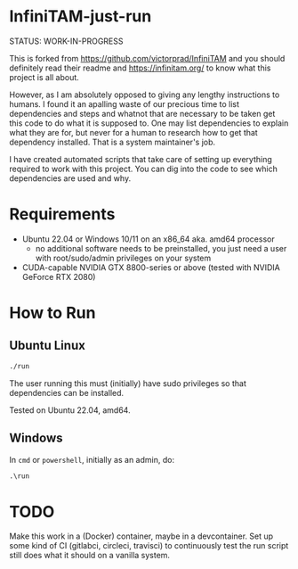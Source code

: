 # InfiniTAM-just-run

STATUS: WORK-IN-PROGRESS

This is forked from https://github.com/victorprad/InfiniTAM and you should definitely read their readme and https://infinitam.org/ to know what this project is all about.

However, as I am absolutely opposed to giving any lengthy instructions to humans.
I found it an apalling waste of our precious time to list dependencies and steps and whatnot that are necessary to be taken get this code to do what it is supposed to.
One may list dependencies to explain what they are for, but never for a human to research how to get that dependency installed.
That is a system maintainer's job.

I have created automated scripts that take care of setting up everything required to work with this project.
You can dig into the code to see which dependencies are used and why.

# Requirements
- Ubuntu 22.04 or Windows 10/11 on an x86_64 aka. amd64 processor
  - no additional software needs to be preinstalled, you just need a user with root/sudo/admin privileges on your system
- CUDA-capable NVIDIA GTX 8800-series or above (tested with NVIDIA GeForce RTX 2080)

# How to Run

## Ubuntu Linux
```bash
./run
```
The user running this must (initially) have sudo privileges so that dependencies can be installed.

Tested on Ubuntu 22.04, amd64.

## Windows
In `cmd` or `powershell`, initially as an admin, do:

```cmd
.\run
```

# TODO
Make this work in a (Docker) container, maybe in a devcontainer. Set up some kind of CI (gitlabci, circleci, travisci) to continuously test the run script still does what it should on a vanilla system.
